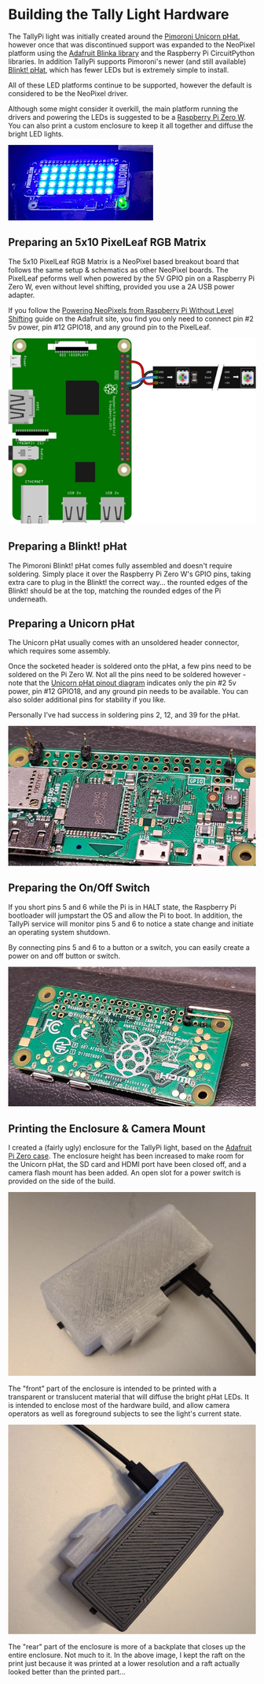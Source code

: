 # Building the Tally Light Hardware

The TallyPi light was initially created around the
[Pimoroni Unicorn pHat](https://shop.pimoroni.com/products/unicorn-phat),
however once that was discontinued support was expanded to
the NeoPixel platform using the
[Adafruit Blinka library](https://github.com/adafruit/Adafruit_Blinka)
and the Raspberry Pi CircuitPython libraries. In addition TallyPi supports
Pimoroni's newer (and still available)
[Blinkt! pHat](https://shop.pimoroni.com/products/blinkt), which has fewer
LEDs but is extremely simple to install.

All of these LED platforms continue to be supported, however the default
is considered to be the NeoPixel driver.

Although some might consider it overkill, the main platform running the drivers
and powering the LEDs is suggested to be a
[Raspberry Pi Zero W](https://www.raspberrypi.org/products/raspberry-pi-zero-w/).
You can also print a custom enclosure to keep it all together and diffuse the
bright LED lights.

![Unicorn pHat demo](./images/unicorn_hat_demo.gif)


## Preparing an 5x10 PixelLeaf RGB Matrix

The 5x10 PixelLeaf RGB Matrix is a NeoPixel based breakout board
that follows the same setup & schematics as other NeoPixel boards.
The PixelLeaf peforms well when powered by the 5V GPIO pin on a
Raspberry Pi Zero W, even without level shifting, provided you use
a 2A USB power adapter.

If you follow the
[Powering NeoPixels from Raspberry Pi Without Level Shifting](https://learn.adafruit.com/neopixels-on-raspberry-pi/raspberry-pi-wiring#powering-neopixels-from-raspberry-pi-without-level-shifting-3006456-7)
guide on the Adafruit site, you find you only need to connect
pin #2 5v power, pin #12 GPIO18, and any ground pin to the PixelLeaf.

![NeoPixels on Raspberry Pi by Kattni Rembor (CC A-SA License)](./images/led_strips_raspi_NeoPixel_bb.png)


## Preparing a Blinkt! pHat

The Pimoroni Blinkt! pHat comes fully assembled and doesn't require soldering.
Simply place it over the Raspberry Pi Zero W's GPIO pins, taking extra care to
plug in the Blinkt! the correct way... the rounted edges of the Blinkt!
should be at the top, matching the rounded edges of the Pi underneath.


## Preparing a Unicorn pHat

The Unicorn pHat usually comes with an unsoldered header connector, which
requires some assembly.

Once the socketed header is soldered onto the pHat, a few pins need to be
soldered on the Pi Zero W. Not all the pins need to be soldered however -
note that the
[Unicorn pHat pinout diagram](https://pinout.xyz/pinout/unicorn_phat)
indicates only the pin #2 5v power, pin #12 GPIO18, and any ground pin
needs to be available. You can also solder additional pins for stability if
you like.

Personally I've had success in soldering pins 2, 12, and 39 for the pHat.

![Headers for Unicorn pHat](./images/pi_top_headers.jpg)


## Preparing the On/Off Switch

If you short pins 5 and 6 while the Pi is in HALT state, the
Raspberry Pi bootloader will jumpstart the OS and allow the Pi to boot.
In addition, the TallyPi service will monitor pins 5 and 6 to notice a
state change and initiate an operating system shutdown.

By connecting pins 5 and 6 to a button or a switch, you can easily create a
power on and off button or switch.

![Headers for an on/off switch](./images/pi_bottom_headers.jpg)


## Printing the Enclosure & Camera Mount

I created a (fairly ugly) enclosure for the TallyPi light, based on the
[Adafruit Pi Zero case](https://www.thingiverse.com/thing:1165227).
The enclosure height has been increased to make room for the Unicorn pHat,
the SD card and HDMI port have been closed off, and a camera flash mount has
been added. An open slot for a power switch is provided on the side of
the build.

![Enclosure diffuser](./images/enclosure_front.png)

The "front" part of the enclosure is intended to be printed with a transparent
or translucent material that will diffuse the bright pHat LEDs. It is intended
to enclose most of the hardware build, and allow camera operators as well as
foreground subjects to see the light's current state.

![Enclosure back plate](./images/enclosure_back.png)

The "rear" part of the enclosure is more of a backplate that closes up the
entire enclosure. Not much to it. In the above image, I kept the raft on the
print just because it was printed at a lower resolution and a raft actually
looked better than the printed part...
